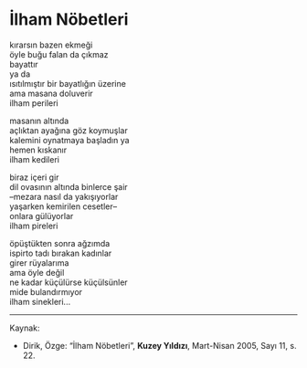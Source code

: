 # İlham Nöbetleri  
  
kırarsın bazen ekmeği  
öyle buğu falan da çıkmaz  
bayattır  
ya da  
ısıtılmıştır bir bayatlığın üzerine  
ama masana doluverir  
ilham perileri  
  
masanın altında  
açlıktan ayağına göz koymuşlar  
kalemini oynatmaya başladın ya  
hemen kıskanır  
ilham kedileri  
  
biraz içeri gir  
dil ovasının altında binlerce şair  
–mezara nasıl da yakışıyorlar  
yaşarken kemirilen cesetler–  
onlara gülüyorlar  
ilham pireleri  
  
öpüştükten sonra ağzımda  
ispirto tadı bırakan kadınlar  
girer rüyalarıma  
ama öyle değil  
ne kadar küçülürse küçülsünler  
mide bulandırmıyor  
ilham sinekleri...

---
Kaynak:

- Dirik, Özge: “İlham Nöbetleri”, **Kuzey Yıldızı**, Mart-Nisan 2005, Sayı 11, s. 22.
